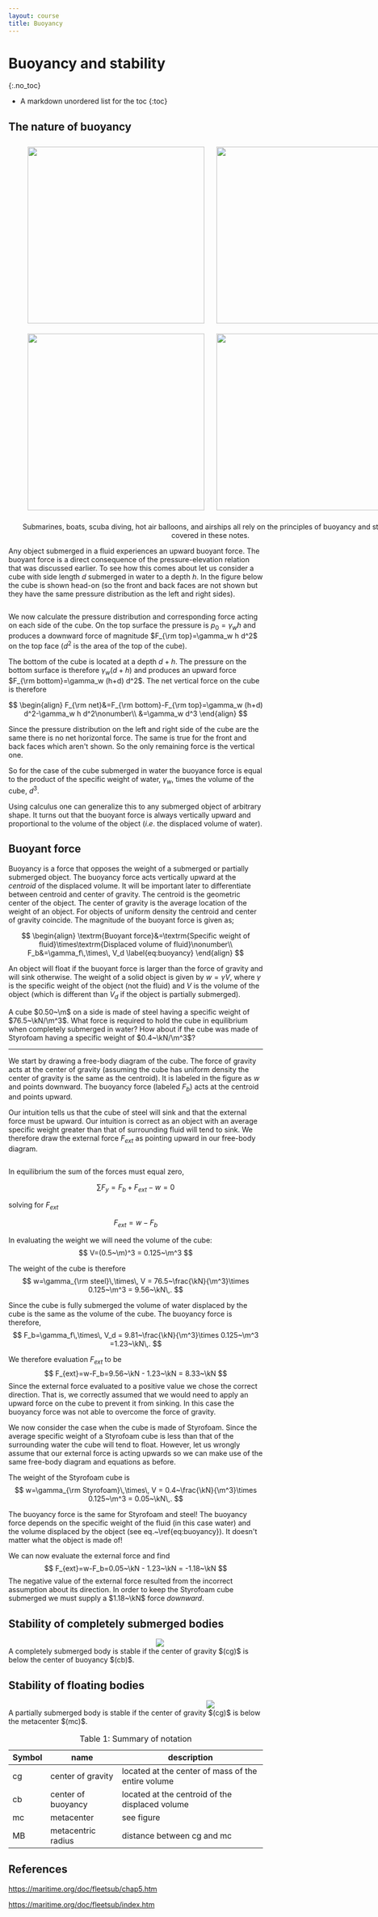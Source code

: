 ```yaml
---
layout: course
title: Buoyancy
---
```


# Buoyancy and stability
{:.no_toc}

* A markdown unordered list for the toc
{:toc}

## The nature of buoyancy


<div class="photo" style="width: 800px;  text-align:center">
  <img src="img\submarine-1107176_640.jpg"  style="width:350px; height:auto; display: inline-block; padding: 10px;">
  <img src="img\diver-752667_640.jpg"  style="width:350px; height:auto; display: inline-block; padding: 10px;">
  <BR>
  <img src="img\hot-air-ballooning-3907153_640.jpg"  style="width:350px; height:auto; display: inline-block; padding: 10px;">
  <img src="img\zeppelin-282606_640.jpg"  style="width:350px; height:auto; display: inline-block; padding: 10px;">
  <p>
  Submarines, boats, scuba diving, hot air balloons, and airships all rely on the principles of buoyancy and stability covered in these notes.
  </p>
</div>

Any object submerged in a fluid experiences an upward buoyant force.  The buoyant force is a direct consequence of the pressure-elevation relation that was discussed earlier.  To see how this comes about let us consider a cube with side length $d$ submerged in water to a depth $h$.  In the figure below the cube is shown head-on (so the front and back faces are not shown but they have the same pressure distribution as the left and right sides).  

<div class="photo" style="width: 500px;">
  <img src="img\buoyancy0.png" alt="">
  <p>  </p>
</div>

 We now calculate the pressure distribution and corresponding force acting on each side of the cube.  On the top surface the pressure is $p_0=\gamma_w h$ and produces a downward force of magnitude $F_{\rm top}=\gamma_w h d^2$ on the top face ($d^2$ is the area of the top of the cube).

 The bottom of the cube is located at a depth $d+h$.  The pressure on the bottom surface is therefore $\gamma_w (d+h)$ and produces an upward force $F_{\rm bottom}=\gamma_w (h+d) d^2$.  The net vertical force on the cube is therefore

 $$
 \begin{align}
 F_{\rm net}&=F_{\rm bottom}-F_{\rm top}=\gamma_w (h+d) d^2-\gamma_w h d^2\nonumber\\
 &=\gamma_w d^3
 \end{align}
 $$

Since the pressure distribution on the left and right side of the cube are the same there is no net horizontal force.  The same is true for the front and back faces which aren't shown.  So the only remaining force is the vertical one.  

So for the case of the cube submerged in water the buoyance force is equal to the product of the specific weight of water, $\gamma_w$, times the volume of the cube, $d^3$.

Using calculus one can generalize this to any submerged object of arbitrary shape.  It turns out that the buoyant force is always vertically upward and proportional to the volume of the object ($i.e.$ the displaced volume of water).  


## Buoyant force

Buoyancy is a force that opposes the weight of a submerged or partially submerged object. The buoyancy force acts vertically upward at the *centroid* of the displaced volume. It will be important later to differentiate between centroid and center of gravity. The centroid is the geometric center of the object. The center of gravity is the average location of the weight of an object. For objects of uniform density the centroid and center of gravity coincide. The magnitude of the buoyant force is given as;

$$
\begin{align}
\textrm{Buoyant force}&=\textrm{Specific weight of fluid}\times\textrm{Displaced volume of fluid}\nonumber\\
F_b&=\gamma_f\,\times\, V_d
\label{eq:buoyancy}
\end{align}
$$

An object will float if the buoyant force is larger than the force of gravity and will sink otherwise. The weight of a solid object is given by $w=\gamma V$, where $\gamma$ is the specific weight of the object (not the fluid) and $V$ is the volume of the object (which is different than $V_d$ if the object is partially submerged).

<div class="example">

A cube $0.50~\m$ on a side is made of steel having a specific weight of $76.5~\kN/\m^3$. What force is required to hold the cube in equilibrium when completely submerged in water? How about if the cube was made of Styrofoam having a specific weight of $0.4~\kN/\m^3$?

<hr>

We start by drawing a free-body diagram of the cube. The force of gravity acts at the center of gravity (assuming the cube has uniform density the center of gravity is the same as the centroid). It is labeled in the figure as $w$ and points downward. The buoyancy force (labeled $F_b$) acts at the centroid and points upward.

Our intuition tells us that the cube of steel will sink and that the external force must be upward. Our intuition is correct as an object with an average specific weight greater than that of surrounding fluid will tend to sink. We therefore draw the external force $F_{ext}$ as pointing upward in our free-body diagram.

<div class="photo" style="width: 500px;">
  <img src="img\buoyancy1.png" alt="">
  <p>  </p>
</div>

In equilibrium the sum of the forces must equal zero,

$$ \sum F_y=F_b+F_{ext}-w=0 $$

solving for $F_{ext}$

$$ F_{ext}=w-F_b $$

In evaluating the weight we will need the volume of the cube:
$$
V=(0.5~\m)^3 = 0.125~\m^3
$$

The weight of the cube is therefore
$$
w=\gamma_{\rm steel}\,\times\, V = 76.5~\frac{\kN}{\m^3}\times 0.125~\m^3 = 9.56~\kN\,.
$$

Since the cube is fully submerged the volume of water displaced by the cube is the same as the volume of the cube. The buoyancy force is therefore,
$$
F_b=\gamma_f\,\times\, V_d = 9.81~\frac{\kN}{\m^3}\times 0.125~\m^3 =1.23~\kN\,.
$$

We therefore evaluation $F_{ext}$ to be
$$
F_{ext}=w-F_b=9.56~\kN - 1.23~\kN = 8.33~\kN
$$
Since the external force evaluated to a positive value we chose the correct direction. That is, we correctly assumed that we would need to apply an upward force on the cube to prevent it from sinking. In this case the buoyancy force was not able to overcome the force of gravity.

We now consider the case when the cube is made of Styrofoam. Since the average specific weight of a Styrofoam cube is less than that of the surrounding water the cube will tend to float. However, let us wrongly assume that our external force is acting upwards so we can make use of the same free-body diagram and equations as before.

The weight of the Styrofoam cube is $$ w=\gamma_{\rm Styrofoam}\,\times\, V = 0.4~\frac{\kN}{\m^3}\times 0.125~\m^3 = 0.05~\kN\,. $$



The buoyancy force is the same for Styrofoam and steel! The buoyancy force depends on the specific weight of the fluid (in this case water) and the volume displaced by the object (see eq.~\ref{eq:buoyancy}). It doesn\'t matter what the object is made of!



We can now evaluate the external force and find $$ F_{ext}=w-F_b=0.05~\kN - 1.23~\kN = -1.18~\kN $$ The negative value of the external force resulted from the incorrect assumption about its direction. In order to keep the Styrofoam cube submerged we must supply a $1.18~\kN$ force *downward*.

</div>

## Stability of completely submerged bodies

<div class="photo" style="width: 600px;  text-align:center">
<img src="img\submarine_stability.svg">
</div>

<div class="callout">
A completely submerged body is stable if the center of gravity $(cg)$ is below the center of buoyancy $(cb)$.
</div>

## Stability of floating bodies

<div class="photo" style="width: 800px;  text-align:center">
<img src="img\boat_stability.svg">
</div>

<div class="callout">
A partially submerged body is stable if the center of gravity $(cg)$ is below the metacenter $(mc)$.
</div>

<table class="table table-striped">
<caption>
Table 1: Summary of notation
</caption>
  <thead>
    <tr><th>Symbol</th><th>name</th><th>description</th></tr>
  </thead>
  <tbody>
    <tr><td>cg</td><td>center of gravity</td><td>located at the center of mass of the entire volume</td></tr>
    <tr><td>cb</td><td>center of buoyancy</td><td>located at the centroid of the displaced volume</td></tr>
    <tr><td>mc</td><td>metacenter</td><td>see figure </td></tr>
    <tr><td>MB</td><td>metacentric radius</td><td>distance between cg and mc</td></tr>
  </tbody>

</table>

## References
https://maritime.org/doc/fleetsub/chap5.htm

https://maritime.org/doc/fleetsub/index.htm
